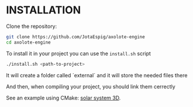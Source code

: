 # INSTALLATION

Clone the repository:
```bash
git clone https://github.com/JotaEspig/axolote-engine
cd axolote-engine
```
To install it in your project you can use the `install.sh` script
```bash
./install.sh <path-to-project>
```

It will create a folder called ´external´ and it will store the needed files there

And then, when compiling your project, you should link them cerrectly

See an example using CMake: [solar system 3D](https://github.com/JotaEspig/solar-system-3d).
